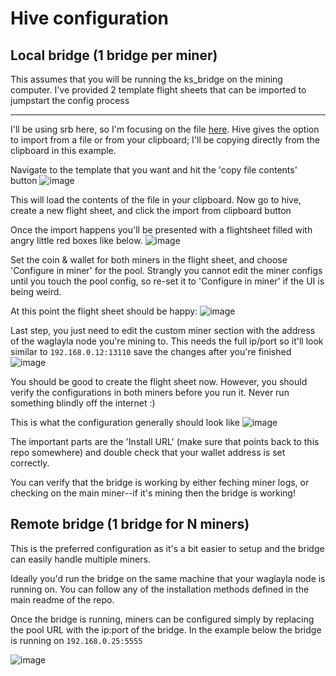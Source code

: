 # Hive configuration
## Local bridge (1 bridge per miner)
This assumes that you will be running the ks_bridge on the mining computer. I've provided 2 template flight sheets that can be imported to jumpstart the config process 

---

I'll be using srb here, so I'm focusing on the file [here](misc/hive-templates/pyi_srb_local_adapter.json). Hive gives the option to import from a file or from your clipboard; I'll be copying directly from the clipboard in this example. 

Navigate to the template that you want and hit the 'copy file contents' button
![image](https://github.com/Waglayla/waglayla-stratum-bridge/assets/138370658/a72add34-0629-42dd-a3fc-4ff10cc7c89b)


This will load the contents of the file in your clipboard. Now go to hive, create a new flight sheet, and click the import from clipboard button


Once the import happens you'll be presented with a flightsheet filled with angry little red boxes like below.
![image](https://github.com/Waglayla/waglayla-stratum-bridge/assets/138370658/acd36eb5-eb2e-450d-81a8-b4e25fde005a)



 Set the coin & wallet for both miners in the flight sheet, and choose 'Configure in miner' for the pool. Strangly you cannot edit the miner configs until you touch the pool config, so re-set it to 'Configure in miner' if the UI is being weird. 
 
At this point the flight sheet should be happy:
![image](https://github.com/Waglayla/waglayla-stratum-bridge/assets/138370658/e9019889-dfb0-4378-91e0-513832896c65)


Last step, you just need to edit the custom miner section with the address of the waglayla node you're mining to. This needs the full ip/port so it'll look similar to `192.168.0.12:13110` save the changes after you're finished
![image](https://github.com/Waglayla/waglayla-stratum-bridge/assets/138370658/28c62e9e-47ed-418c-9558-dad54d417688)



You should be good to create the flight sheet now. However, you should verify the configurations in both miners before you run it. Never run something blindly off the internet :)

This is what the configuration generally should look like
![image](https://github.com/Waglayla/waglayla-stratum-bridge/assets/138370658/60092d7f-17c3-4ccb-b986-5c37e64249d5)



The important parts are the 'Install URL' (make sure that points back to this repo somewhere) and double check that your wallet address is set correctly. 

You can verify that the bridge is working by either feching miner logs, or checking on the main miner--if it's mining then the bridge is working!



## Remote bridge (1 bridge for N miners)
This is the preferred configuration as it's a bit easier to setup and the bridge can easily handle multiple miners.

Ideally you'd run the bridge on the same machine that your waglayla node is running on. You can follow any of the installation methods defined in the main readme of the repo.

Once the bridge is running, miners can be configured simply by replacing the pool URL with the ip:port of the bridge. In the example below the bridge is running on `192.168.0.25:5555`

![image](https://github.com/Waglayla/waglayla-stratum-bridge/assets/138370658/6756d318-76a2-4eec-b784-15db3dc6d02a)





